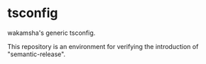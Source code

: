 # tsconfig

wakamsha's generic tsconfig.

This repository is an environment for verifying the introduction of "semantic-release".
